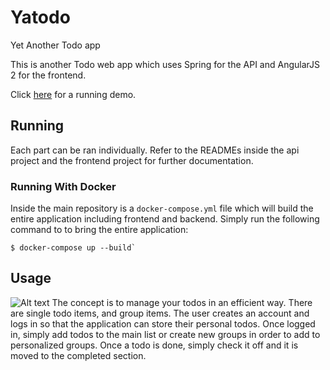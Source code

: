 # Yatodo
Yet Another Todo app

This is another Todo web app which uses Spring for the API and AngularJS 2 for the 
frontend. 

Click [here](http://52.57.161.17/) for a running demo.


## Running

Each part can be ran individually. Refer to the READMEs inside the api project and the 
frontend project for further documentation. 

### Running With Docker

Inside the main repository is a `docker-compose.yml` file which will build the entire
application including frontend and backend. Simply run the following command to to bring the 
entire application:

```
$ docker-compose up --build`

```


## Usage

![Alt text](/../documentation/screenshots/screenshot1.png?raw=true "Home Screen")
The concept is to manage your todos in an efficient way. There are single todo items,
and group items. The user creates an account and logs in so that the application can store
their personal todos. Once logged in, simply add todos to the main list or create new groups
in order to add to personalized groups. Once a todo is done, simply check it off and it is
moved to the completed section.
